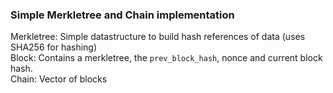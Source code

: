 ### Simple Merkletree and Chain implementation

Merkletree: Simple datastructure to build hash references of data (uses SHA256 for hashing)  
Block: Contains a merkletree, the `prev_block_hash`, nonce and current block hash.  
Chain: Vector of blocks
